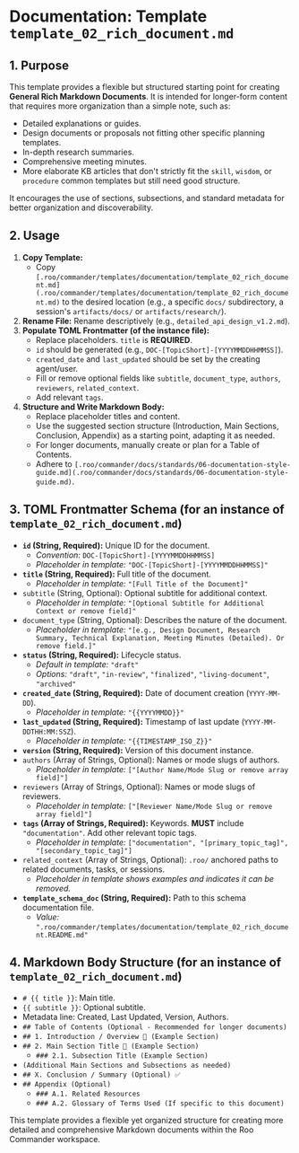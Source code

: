 # Documentation: Template `template_02_rich_document.md`

## 1. Purpose

This template provides a flexible but structured starting point for creating **General Rich Markdown Documents**. It is intended for longer-form content that requires more organization than a simple note, such as:

*   Detailed explanations or guides.
*   Design documents or proposals not fitting other specific planning templates.
*   In-depth research summaries.
*   Comprehensive meeting minutes.
*   More elaborate KB articles that don't strictly fit the `skill`, `wisdom`, or `procedure` common templates but still need good structure.

It encourages the use of sections, subsections, and standard metadata for better organization and discoverability.

## 2. Usage

1.  **Copy Template:**
    *   Copy `[.roo/commander/templates/documentation/template_02_rich_document.md](.roo/commander/templates/documentation/template_02_rich_document.md)` to the desired location (e.g., a specific `docs/` subdirectory, a session's `artifacts/docs/` or `artifacts/research/`).
2.  **Rename File:** Rename descriptively (e.g., `detailed_api_design_v1.2.md`).
3.  **Populate TOML Frontmatter (of the instance file):**
    *   Replace placeholders. `title` is **REQUIRED**.
    *   `id` should be generated (e.g., `DOC-[TopicShort]-[YYYYMMDDHHMMSS]`).
    *   `created_date` and `last_updated` should be set by the creating agent/user.
    *   Fill or remove optional fields like `subtitle`, `document_type`, `authors`, `reviewers`, `related_context`.
    *   Add relevant `tags`.
4.  **Structure and Write Markdown Body:**
    *   Replace placeholder titles and content.
    *   Use the suggested section structure (Introduction, Main Sections, Conclusion, Appendix) as a starting point, adapting it as needed.
    *   For longer documents, manually create or plan for a Table of Contents.
    *   Adhere to `[.roo/commander/docs/standards/06-documentation-style-guide.md](.roo/commander/docs/standards/06-documentation-style-guide.md)`.

## 3. TOML Frontmatter Schema (for an instance of `template_02_rich_document.md`)

*   **`id` (String, Required):** Unique ID for the document.
    *   *Convention:* `DOC-[TopicShort]-[YYYYMMDDHHMMSS]`
    *   *Placeholder in template:* `"DOC-[TopicShort]-[YYYYMMDDHHMMSS]"`
*   **`title` (String, Required):** Full title of the document.
    *   *Placeholder in template:* `"[Full Title of the Document]"`
*   `subtitle` (String, Optional): Optional subtitle for additional context.
    *   *Placeholder in template:* `"[Optional Subtitle for Additional Context or remove field]"`
*   `document_type` (String, Optional): Describes the nature of the document.
    *   *Placeholder in template:* `"[e.g., Design Document, Research Summary, Technical Explanation, Meeting Minutes (Detailed). Or remove field.]"`
*   **`status` (String, Required):** Lifecycle status.
    *   *Default in template:* `"draft"`
    *   *Options:* `"draft"`, `"in-review"`, `"finalized"`, `"living-document"`, `"archived"`
*   **`created_date` (String, Required):** Date of document creation (`YYYY-MM-DD`).
    *   *Placeholder in template:* `"{{YYYYMMDD}}"`
*   **`last_updated` (String, Required):** Timestamp of last update (`YYYY-MM-DDTHH:MM:SSZ`).
    *   *Placeholder in template:* `"{{TIMESTAMP_ISO_Z}}"`
*   **`version` (String, Required):** Version of this document instance.
*   `authors` (Array of Strings, Optional): Names or mode slugs of authors.
    *   *Placeholder in template:* `["[Author Name/Mode Slug or remove array field]"]`
*   `reviewers` (Array of Strings, Optional): Names or mode slugs of reviewers.
    *   *Placeholder in template:* `["[Reviewer Name/Mode Slug or remove array field]"]`
*   **`tags` (Array of Strings, Required):** Keywords. **MUST** include `"documentation"`. Add other relevant topic tags.
    *   *Placeholder in template:* `["documentation", "[primary_topic_tag]", "[secondary_topic_tag]"]`
*   `related_context` (Array of Strings, Optional): `.roo/` anchored paths to related documents, tasks, or sessions.
    *   *Placeholder in template shows examples and indicates it can be removed.*
*   **`template_schema_doc` (String, Required):** Path to this schema documentation file.
    *   *Value:* `".roo/commander/templates/documentation/template_02_rich_document.README.md"`

## 4. Markdown Body Structure (for an instance of `template_02_rich_document.md`)

*   `# {{ title }}`: Main title.
*   `{{ subtitle }}`: Optional subtitle.
*   Metadata line: Created, Last Updated, Version, Authors.
*   `## Table of Contents (Optional - Recommended for longer documents)`
*   `## 1. Introduction / Overview 🎯 (Example Section)`
*   `## 2. Main Section Title 📄 (Example Section)`
    *   `### 2.1. Subsection Title (Example Section)`
*   `(Additional Main Sections and Subsections as needed)`
*   `## X. Conclusion / Summary (Optional) ✅`
*   `## Appendix (Optional)`
    *   `### A.1. Related Resources`
    *   `### A.2. Glossary of Terms Used (If specific to this document)`

This template provides a flexible yet organized structure for creating more detailed and comprehensive Markdown documents within the Roo Commander workspace.
